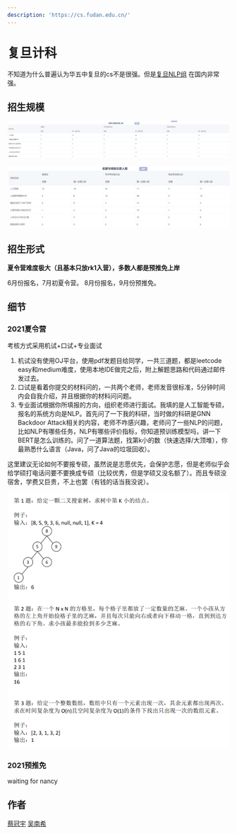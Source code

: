 ```yaml
---
description: 'https://cs.fudan.edu.cn/'
---
```


# 复旦计科

不知道为什么普遍认为华五中复旦的cs不是很强。但是[复旦NLP组](https://nlp.fudan.edu.cn/) 在国内非常强。



## 招生规模

![2021夏令营报录比](../.gitbook/assets/2021复旦夏令营报录比.png)

![2021预推免报录比](../.gitbook/assets/2021复旦预推免报录比.png)
## 招生形式

**夏令营难度极大（且基本只放rk1入营），多数人都是预推免上岸**

6月份报名，7月初夏令营。
8月份报名，9月份预推免。

## 细节

### 2021夏令营

考核方式采用机试+口试+专业面试

1. 机试没有使用OJ平台，使用pdf发题目给同学，一共三道题，都是leetcode easy和medium难度，使用本地IDE做完之后，附上解题思路和代码通过邮件发过去。
2. 口试是看着你提交的材料问的，一共两个老师，老师发音很标准，5分钟时间内会自我介绍，并且根据你的材料问问题。
3. 专业面试根据你所填报的方向，组织老师进行面试。我填的是人工智能专硕，报名的系统方向是NLP。首先问了一下我的科研，当时做的科研是GNN Backdoor Attack相关的内容，老师不咋感兴趣，老师问了一些NLP的问题，比如NLP有哪些任务，NLP有哪些评价指标，你知道预训练模型吗，讲一下BERT是怎么训练的。问了一道算法题，找第k小的数（快速选择/大顶堆），你最熟悉什么语言（Java，问了Java的垃圾回收）。

这里建议无论如何不要报专硕，虽然说是志愿优先，会保护志愿，但是老师似乎会给学硕打电话问要不要换成专硕（比较优秀，但是学硕又没名额了）。而且专硕没宿舍，学费又巨贵，不上也罢（有钱的话当我没说）。

![2021夏令营机试](../.gitbook/assets/2021复旦夏令营机试.png)

### 2021预推免
waiting for nancy

## 作者

[蔡冠宇](../zuo-zhe-lian-xi-fang-shi.md#蔡冠宇)
[吴南希](../zuo-zhe-lian-xi-fang-shi.md#吴南希)